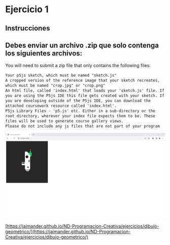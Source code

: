 # Ejercicio 1

## Instrucciones

Debes enviar un archivo .zip que solo contenga los siguientes archivos:
- 

You will need to submit a zip file that only contains the following files:

    Your p5js sketch, which must be named "sketch.js"
    A cropped version of the reference image that your sketch recreates, which must be named "crop.jpg" or "crop.png"
    An html file, called 'index.html' that loads your 'sketch.js' file. If you are using the P5js IDE this file gets created with your sketch. If you are developing outside of the P5js IDE, you can download the attached coursework resource called 'index.html'.
    P5js Library Files - 'p5.js' etc. Either in a sub-directory or the root directory, wherever your index file expects them to be. These files will be used to generate course gallery views.
    Please do not include any js files that are not part of your program

![](https://github.com/jaimander/ND-Programacion-Creativa/blob/main/ejercicios/dibujo-geometrico/dibujo-geometrico-ej.png) 


[https://jaimander.github.io/ND-Programacion-Creativa/ejercicios/dibujo-geometrico/](https://jaimander.github.io/ND-Programacion-Creativa/ejercicios/dibujo-geometrico/)

